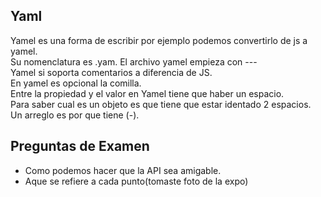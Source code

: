 ## Yaml
Yamel es una forma de escribir por ejemplo podemos convertirlo de js a yamel.  
Su nomenclatura es .yam.
El archivo yamel empieza con ---  
Yamel si soporta comentarios a diferencia de JS.  
En yamel es opcional la comilla.  
Entre la propiedad y el valor en Yamel tiene que haber un espacio.  
Para saber cual es un objeto es que tiene que estar identado 2 espacios.  
Un arreglo es por que tiene (-).  


## Preguntas de Examen
- Como podemos hacer que la API sea amigable.  
- Aque se refiere a cada punto(tomaste foto de la expo)
